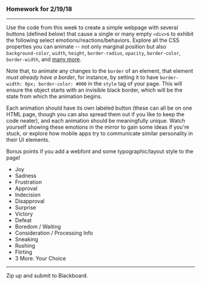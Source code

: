 ### Homework for 2/19/18

---

Use the code from this week to create a simple webpage with several buttons (defined below) that cause a single or many empty `<div>`s to exhibit the following select emotions/reactions/behaviors. Explore all the CSS properties you can animate -- not only marginal position but also `background-color`, `width`, `height`, `border-radius`, `opacity`, `border-color`, `border-width`, and [many more](https://www.w3schools.com/cssref/default.asp). 

Note that, to animate any changes to the `border` of an element, that element *must already have a border*, for instance, by setting it to have `border-width: 0px; border-color: #000` in the `style` tag of your page. This will ensure the object starts with an invisible black border, which will be the state from which the animation begins.

Each animation should have its own labeled button (these can all be on one HTML page, though you can also spread them out if you like to keep the code neater), and each animation should be meaningfully unique. Watch yourself showing these emotions in the mirror to gain some ideas if you're stuck, or explore how mobile apps try to communicate similar personality in their UI elements.

Bonus points if you add a webfont and some typographic/layout style to the page! 

- Joy
- Sadness
- Frustration
- Approval
- Indecision
- Disapproval
- Surprise
- Victory
- Defeat
- Boredom / Waiting
- Consideration / Processing Info
- Sneaking 
- Rushing
- Flirting
- 3 More: Your Choice 

-----

Zip up and submit to Blackboard.
